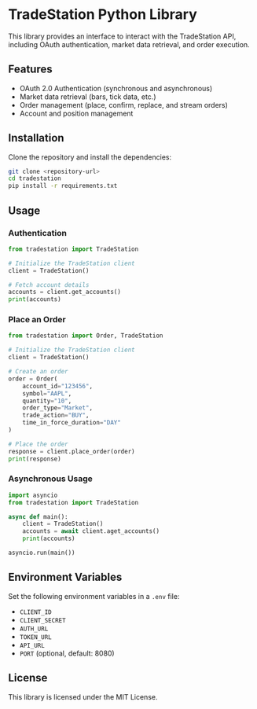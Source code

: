 # TradeStation Python Library

This library provides an interface to interact with the TradeStation API, including OAuth authentication, market data retrieval, and order execution.

## Features

- OAuth 2.0 Authentication (synchronous and asynchronous)
- Market data retrieval (bars, tick data, etc.)
- Order management (place, confirm, replace, and stream orders)
- Account and position management

## Installation

Clone the repository and install the dependencies:

```bash
git clone <repository-url>
cd tradestation
pip install -r requirements.txt
```

## Usage

### Authentication

```python
from tradestation import TradeStation

# Initialize the TradeStation client
client = TradeStation()

# Fetch account details
accounts = client.get_accounts()
print(accounts)
```

### Place an Order

```python
from tradestation import Order, TradeStation

# Initialize the TradeStation client
client = TradeStation()

# Create an order
order = Order(
    account_id="123456",
    symbol="AAPL",
    quantity="10",
    order_type="Market",
    trade_action="BUY",
    time_in_force_duration="DAY"
)

# Place the order
response = client.place_order(order)
print(response)
```

### Asynchronous Usage

```python
import asyncio
from tradestation import TradeStation

async def main():
    client = TradeStation()
    accounts = await client.aget_accounts()
    print(accounts)

asyncio.run(main())
```

## Environment Variables

Set the following environment variables in a `.env` file:

- `CLIENT_ID`
- `CLIENT_SECRET`
- `AUTH_URL`
- `TOKEN_URL`
- `API_URL`
- `PORT` (optional, default: 8080)

## License

This library is licensed under the MIT License.